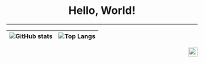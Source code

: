 <h1 align="center">Hello, World!</h1>

***

| ![GitHub stats](https://github-readme-stats.vercel.app/api?username=realhuman101&show_icons=true&theme=github_dark&show_icons=true&hide_border=true&include_all_commits=true&count_private=true&custom_title=GitHub%20Statistics%3A) | ![Top Langs](https://github-readme-stats.vercel.app/api/top-langs/?username=realhuman101&layout=compact&theme=github_dark&langs_count=6&hide_border=true&custom_title=Most%20Used%20Languages%3A) | 
| --- | --- |

<a href="https://realhuman101.github.io" align="right" target="_blank"><img src="https://gist.githubusercontent.com/realhuman101/c49158b1b711a851bbed00077f443efc/raw/253be955a0dd2ad353fa2dc07067bb56fff259a8/link.svg" width="24px" align="right"></a>
